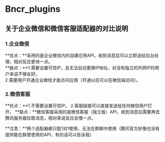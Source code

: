 # Bncr_plugins
## 关于企业微信和微信客服适配器的对比说明
### 1.企业微信
**优点：**采用的是企业微信内的自建应用API，收到消息后可以立即送给后台处理，相对反应更快一点。  
**缺点：**1.需要设置可信IP，且无法自动更换IP地址，对没有独立的外网IP的用户来说不够友好。  
2.需要用户开通企业微信才能访问应用（开通以后可以在微信端访问）。
### 2.微信客服 
**优点：**1.不需要设置可信IP。
2.客服链接可以直接发送给任何微信用户打开。
**缺点：**微信客服采用的是微信客服（独立版）API，收到消息后需要再去腾讯服务器拉取消息，相对来说反应会慢一点。

**注意：**两个适配器都只能1对1使用，无法在群聊中使用（腾讯官方好像也没有提供能在群里使用的API，有的话可以告诉我）